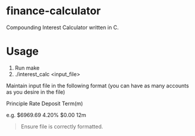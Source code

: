 # finance-calculator
Compounding Interest Calculator written in C.

# Usage
1. Run make
2. ./interest_calc <input_file>

Maintain input file in the following format (you can have as many accounts as you desire in the file)

Principle Rate Deposit Term(m)
 
e.g. $6969.69 4.20% $0.00 12m

>Ensure file is correctly formatted.
